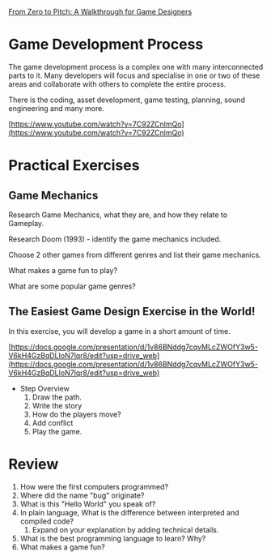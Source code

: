 

[From Zero to Pitch: A Walkthrough for Game Designers](https://gamedevelopment.tutsplus.com/tutorials/from-zero-to-pitch-a-walkthrough-for-game-designers--gamedev-6121)

# Game Development Process

The game development process is a complex one with many interconnected parts to it. Many developers will focus and specialise in one or two of these areas and collaborate with others to complete the entire process.

There is the coding, asset development, game testing, planning, sound engineering and many more.

[https://www.youtube.com/watch?v=7C92ZCnlmQo](https://www.youtube.com/watch?v=7C92ZCnlmQo)

# Practical Exercises

## Game Mechanics

Research Game Mechanics, what they are, and how they relate to Gameplay. 

Research Doom (1993) - identify the game mechanics included.

Choose 2 other games from different genres and list their game mechanics.

What makes a game fun to play?

What are some popular game genres?

## The Easiest Game Design Exercise in the World!

In this exercise, you will develop a game in a short amount of time.

[https://docs.google.com/presentation/d/1v86BNddg7cqvMLcZWOfY3w5-V6kH4GzBqDLIoN7lqr8/edit?usp=drive_web](https://docs.google.com/presentation/d/1v86BNddg7cqvMLcZWOfY3w5-V6kH4GzBqDLIoN7lqr8/edit?usp=drive_web)

- Step Overview
	1. Draw the path.
	2. Write the story
	3. How do the players move?
	4. Add conflict
	5. Play the game.

# Review

1. How were the first computers programmed?
2. Where did the name "bug" originate?
3. What is this "Hello World" you speak of?
4. In plain language, What is the difference between interpreted and compiled code?
	1. Expand on your explanation by adding technical details.
5. What is the best programming language to learn? Why?
6. What makes a game fun?